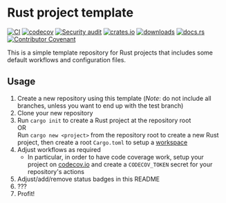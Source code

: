 # Rust project template

[![CI](https://github.com/clechasseur/rust-template/actions/workflows/ci.yml/badge.svg?branch=main&event=push)](https://github.com/clechasseur/rust-template/actions/workflows/ci.yml) [![codecov](https://codecov.io/gh/clechasseur/rust-template/branch/main/graph/badge.svg?token=qSFdAkbb8U)](https://codecov.io/gh/clechasseur/rust-template) [![Security audit](https://github.com/clechasseur/rust-template/actions/workflows/audit-check.yml/badge.svg?branch=main)](https://github.com/clechasseur/rust-template/actions/workflows/audit-check.yml) [![crates.io](https://img.shields.io/crates/v/rust-template-clp.svg)](https://crates.io/crates/rust-template-clp) [![downloads](https://img.shields.io/crates/d/rust-template-clp.svg)](https://crates.io/crates/rust-template-clp) [![docs.rs](https://img.shields.io/badge/docs-latest-blue.svg)](https://docs.rs/rust-template-clp) [![Contributor Covenant](https://img.shields.io/badge/Contributor%20Covenant-2.1-4baaaa.svg)](CODE_OF_CONDUCT.md)

This is a simple template repository for Rust projects that includes some default workflows and configuration files.

## Usage

1. Create a new repository using this template (_Note_: do not include all branches, unless you want to end up with the test branch)
2. Clone your new repository
3. Run `cargo init` to create a Rust project at the repository root<br/>
   OR<br/>
   Run `cargo new <project>` from the repository root to create a new Rust project, then create a root `Cargo.toml` to setup a [workspace](https://doc.rust-lang.org/book/ch14-03-cargo-workspaces.html)
4. Adjust workflows as required
   * In particular, in order to have code coverage work, setup your project on [codecov.io](https://about.codecov.io/) and create a `CODECOV_TOKEN` secret for your repository's actions
5. Adjust/add/remove status badges in this README
6. ???
7. Profit!
